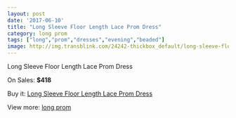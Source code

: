 ```yaml
---
layout: post
date: '2017-06-10'
title: "Long Sleeve Floor Length Lace Prom Dress"
category: long prom
tags: ["long","prom","dresses","evening","beaded"]
image: http://img.transblink.com/24242-thickbox_default/long-sleeve-floor-length-lace-prom-dress.jpg
---
```

Long Sleeve Floor Length Lace Prom Dress

On Sales: **$418**
<a href="https://www.transblink.com/en/long-prom/7676-long-sleeve-floor-length-lace-prom-dress.html"><amp-img layout="responsive" width="600" height="600" src="//img.transblink.com/24242-thickbox_default/long-sleeve-floor-length-lace-prom-dress.jpg" alt="Long Sleeve Floor Length Lace Prom Dress 0" /></a>
<a href="https://www.transblink.com/en/long-prom/7676-long-sleeve-floor-length-lace-prom-dress.html"><amp-img layout="responsive" width="600" height="600" src="//img.transblink.com/24243-thickbox_default/long-sleeve-floor-length-lace-prom-dress.jpg" alt="Long Sleeve Floor Length Lace Prom Dress 1" /></a>

Buy it: [Long Sleeve Floor Length Lace Prom Dress](https://www.transblink.com/en/long-prom/7676-long-sleeve-floor-length-lace-prom-dress.html "Long Sleeve Floor Length Lace Prom Dress")

View more: [long prom](https://www.transblink.com/en/58-long-prom "long prom")